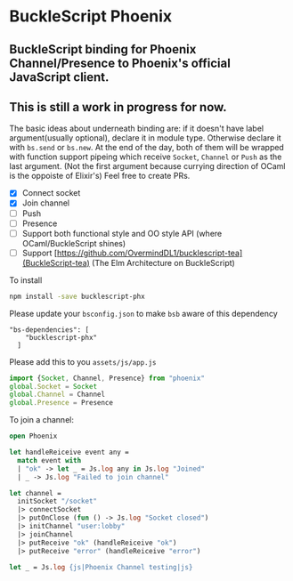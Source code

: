 # BuckleScript Phoenix
## BuckleScript binding for Phoenix Channel/Presence to Phoenix's official JavaScript client.
## This is still a work in progress for now.

The basic ideas about underneath binding are: if it doesn't have label argument(usually optional), declare it in module type. Otherwise declare it with `bs.send` or `bs.new`. At the end of the day, both of them will be wrapped with function support pipeing which receive `Socket`, `Channel` or `Push` as the last argument. (Not the first argument because currying direction of OCaml is the oppoiste of Elixir's)
Feel free to create PRs.

- [X] Connect socket
- [X] Join channel
- [ ] Push
- [ ] Presence
- [ ] Support both functional style and OO style API (where OCaml/BuckleScript shines)
- [ ] Support [https://github.com/OvermindDL1/bucklescript-tea](BuckleScript-tea) (The Elm Architecture on BuckleScript)

To install
```bash
npm install -save bucklescript-phx
```

Please update your `bsconfig.json` to make `bsb` aware of this dependency
```
"bs-dependencies": [
    "bucklescript-phx"
  ]
```

Please add this to you `assets/js/app.js`
```javascript
import {Socket, Channel, Presence} from "phoenix"
global.Socket = Socket
global.Channel = Channel
global.Presence = Presence
```

To join a channel:
```ocaml
open Phoenix

let handleReiceive event any =
  match event with
  | "ok" -> let _ = Js.log any in Js.log "Joined"
  | _ -> Js.log "Failed to join channel"

let channel =
  initSocket "/socket"
  |> connectSocket
  |> putOnClose (fun () -> Js.log "Socket closed")
  |> initChannel "user:lobby"
  |> joinChannel
  |> putReceive "ok" (handleReiceive "ok")
  |> putReceive "error" (handleReiceive "error")

let _ = Js.log {js|Phoenix Channel testing|js}
```
